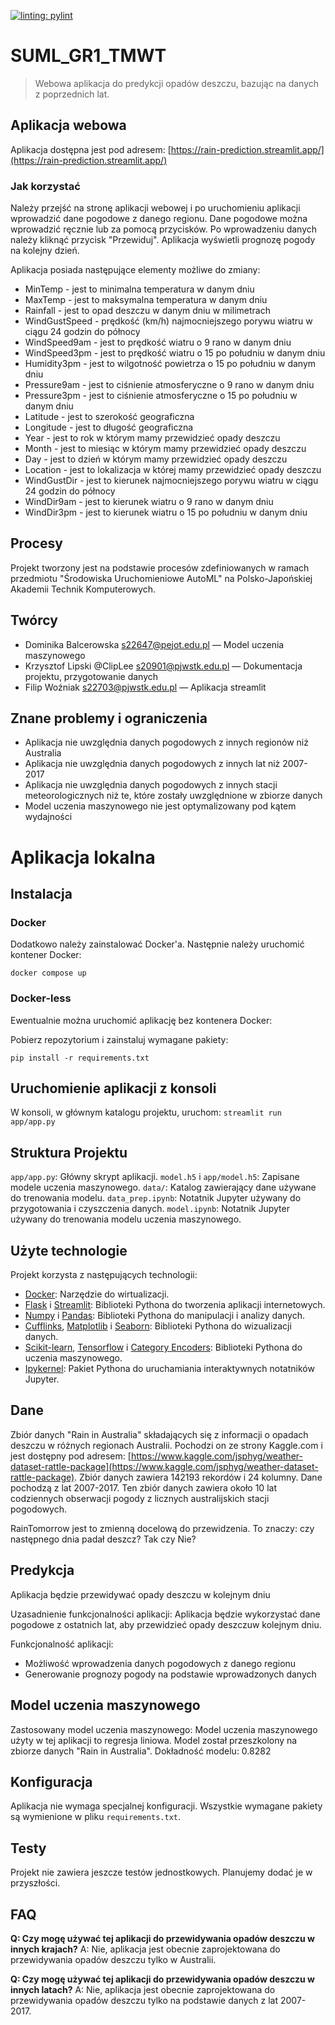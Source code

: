 <!-- dokumentacja projektu -->

[![linting: pylint](https://img.shields.io/badge/linting-pylint-yellowgreen)](https://github.com/pylint-dev/pylint)

# SUML_GR1_TMWT

> Webowa aplikacja do predykcji opadów deszczu, bazując na danych z poprzednich lat.

## Aplikacja webowa

Aplikacja dostępna jest pod adresem: [https://rain-prediction.streamlit.app/](https://rain-prediction.streamlit.app/)

### Jak korzystać

Należy przejść na stronę aplikacji webowej i po uruchomieniu aplikacji wprowadzić dane pogodowe z danego regionu. Dane pogodowe można wprowadzić ręcznie lub za pomocą przycisków. Po wprowadzeniu danych należy kliknąć przycisk "Przewiduj". Aplikacja wyświetli prognozę pogody na kolejny dzień.

Aplikacja posiada następujące elementy możliwe do zmiany:

- MinTemp - jest to minimalna temperatura w danym dniu
- MaxTemp - jest to maksymalna temperatura w danym dniu
- Rainfall - jest to opad deszczu w danym dniu w milimetrach
- WindGustSpeed - prędkość (km/h) najmocniejszego porywu wiatru w ciągu 24 godzin do północy
- WindSpeed9am - jest to prędkość wiatru o 9 rano w danym dniu
- WindSpeed3pm - jest to prędkość wiatru o 15 po południu w danym dniu
- Humidity3pm - jest to wilgotność powietrza o 15 po południu w danym dniu
- Pressure9am - jest to ciśnienie atmosferyczne o 9 rano w danym dniu
- Pressure3pm - jest to ciśnienie atmosferyczne o 15 po południu w danym dniu
- Latitude - jest to szerokość geograficzna
- Longitude - jest to długość geograficzna
- Year - jest to rok w którym mamy przewidzieć opady deszczu
- Month - jest to miesiąc w którym mamy przewidzieć opady deszczu
- Day - jest to dzień w którym mamy przewidzieć opady deszczu
- Location - jest to lokalizacja w której mamy przewidzieć opady deszczu
- WindGustDir - jest to kierunek najmocniejszego porywu wiatru w ciągu 24 godzin do północy
- WindDir9am - jest to kierunek wiatru o 9 rano w danym dniu
- WindDir3pm - jest to kierunek wiatru o 15 po południu w danym dniu

## Procesy

Projekt tworzony jest na podstawie procesów zdefiniowanych w ramach przedmiotu "Środowiska Uruchomieniowe AutoML" na Polsko-Japońskiej Akademii Technik Komputerowych.

## Twórcy

- Dominika Balcerowska <s22647@pejot.edu.pl> — Model uczenia maszynowego
- Krzysztof Lipski @ClipLee <s20901@pjwstk.edu.pl> — Dokumentacja projektu, przygotowanie danych
- Filip Woźniak <s22703@pjwstk.edu.pl> — Aplikacja streamlit

## Znane problemy i ograniczenia

- Aplikacja nie uwzględnia danych pogodowych z innych regionów niż Australia
- Aplikacja nie uwzględnia danych pogodowych z innych lat niż 2007-2017
- Aplikacja nie uwzględnia danych pogodowych z innych stacji meteorologicznych niż te, które zostały uwzględnione w zbiorze danych
- Model uczenia maszynowego nie jest optymalizowany pod kątem wydajności

# Aplikacja lokalna

## Instalacja

### Docker

Dodatkowo należy zainstalować Docker'a. Następnie należy uruchomić kontener Docker:

`docker compose up`

### Docker-less

Ewentualnie można uruchomić aplikację bez kontenera Docker:

Pobierz repozytorium i zainstaluj wymagane pakiety:

`pip install -r requirements.txt`

## Uruchomienie aplikacji z konsoli

W konsoli, w głównym katalogu projektu, uruchom: `streamlit run app/app.py`

## Struktura Projektu

`app/app.py`: Główny skrypt aplikacji.
`model.h5` i `app/model.h5`: Zapisane modele uczenia maszynowego.
`data/`: Katalog zawierający dane używane do trenowania modelu.
`data_prep.ipynb`: Notatnik Jupyter używany do przygotowania i czyszczenia danych.
`model.ipynb`: Notatnik Jupyter używany do trenowania modelu uczenia maszynowego.

## Użyte technologie

Projekt korzysta z następujących technologii:

- [Docker](https://www.docker.com/): Narzędzie do wirtualizacji.
- [Flask](https://flask.palletsprojects.com/) i [Streamlit](https://streamlit.io/): Biblioteki Pythona do tworzenia aplikacji internetowych.
- [Numpy](https://numpy.org/) i [Pandas](https://pandas.pydata.org/): Biblioteki Pythona do manipulacji i analizy danych.
- [Cufflinks](https://github.com/santosjorge/cufflinks), [Matplotlib](https://matplotlib.org/) i [Seaborn](https://seaborn.pydata.org/): Biblioteki Pythona do wizualizacji danych.
- [Scikit-learn](https://scikit-learn.org/), [Tensorflow](https://www.tensorflow.org/) i [Category Encoders](https://contrib.scikit-learn.org/category_encoders/): Biblioteki Pythona do uczenia maszynowego.
- [Ipykernel](https://ipython.org/ipython-doc/3/development/kernels.html): Pakiet Pythona do uruchamiania interaktywnych notatników Jupyter.

## Dane

Zbiór danych "Rain in Australia" składających się z informacji o opadach deszczu w różnych regionach Australii. Pochodzi on ze strony Kaggle.com i jest dostępny pod adresem: [https://www.kaggle.com/jsphyg/weather-dataset-rattle-package](https://www.kaggle.com/jsphyg/weather-dataset-rattle-package). Zbiór danych zawiera 142193 rekordów i 24 kolumny. Dane pochodzą z lat 2007-2017. Ten zbiór danych zawiera około 10 lat codziennych obserwacji pogody z licznych australijskich stacji pogodowych.

RainTomorrow jest to zmienną docelową do przewidzenia. To znaczy: czy następnego dnia padał deszcz? Tak czy Nie?

## Predykcja

 Aplikacja będzie przewidywać opady deszczu w kolejnym dniu

Uzasadnienie funkcjonalności aplikacji: Aplikacja będzie wykorzystać dane pogodowe z ostatnich lat, aby przewidzieć opady deszczuw kolejnym dniu.

Funkcjonalność aplikacji:

- Możliwość wprowadzenia danych pogodowych z danego regionu
- Generowanie prognozy pogody na podstawie wprowadzonych danych

## Model uczenia maszynowego

Zastosowany model uczenia maszynowego: Model uczenia maszynowego użyty w tej aplikacji to regresja liniowa. Model został przeszkolony na zbiorze danych "Rain in Australia". Dokładność modelu: 0.8282

## Konfiguracja

Aplikacja nie wymaga specjalnej konfiguracji. Wszystkie wymagane pakiety są wymienione w pliku `requirements.txt`.

## Testy

Projekt nie zawiera jeszcze testów jednostkowych. Planujemy dodać je w przyszłości.

## FAQ

**Q: Czy mogę używać tej aplikacji do przewidywania opadów deszczu w innych krajach?**
A: Nie, aplikacja jest obecnie zaprojektowana do przewidywania opadów deszczu tylko w Australii.

**Q: Czy mogę używać tej aplikacji do przewidywania opadów deszczu w innych latach?**
A: Nie, aplikacja jest obecnie zaprojektowana do przewidywania opadów deszczu tylko na podstawie danych z lat 2007-2017.
